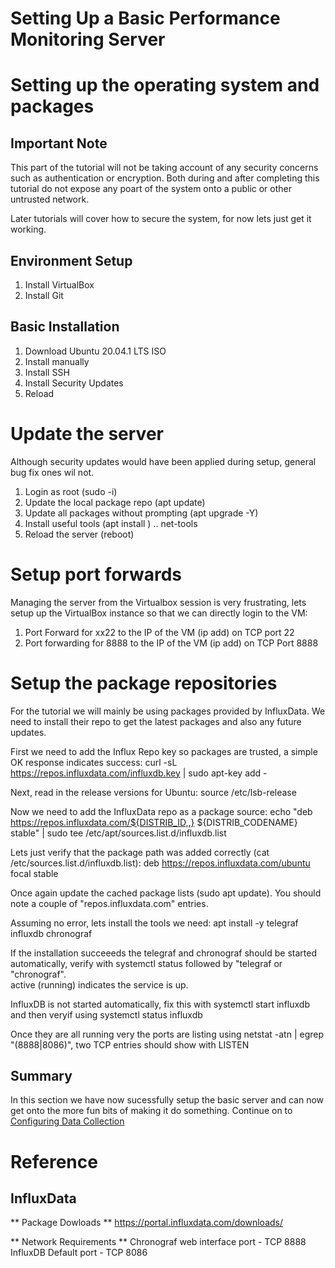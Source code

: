 # Setting Up a Basic Performance Monitoring Server

# Setting up the operating system and packages

## Important Note ##
This part of the tutorial will not be taking account of any security concerns such as authentication or encryption. Both during and after completing this 
tutorial do not expose any poart of the system onto a public or other untrusted network. 

Later tutorials will cover how to secure the system, for now lets just get it working.

## Environment Setup
1. Install VirtualBox
2. Install Git

## Basic Installation
1. Download Ubuntu 20.04.1 LTS ISO
1. Install manually
1. Install SSH
1. Install Security Updates
1. Reload

# Update the server
Although security updates would have been applied during setup, general bug fix ones wil not.
1. Login as root (sudo -i)
1. Update the local package repo (apt update)
1. Update all packages without prompting (apt upgrade -Y)
1. Install useful tools (apt install <package-name>)
.. net-tools
1. Reload the server (reboot)

# Setup port forwards
Managing the server from the Virtualbox session is very frustrating, lets setup up the VirtualBox instance so that we can directly login to the VM:
1. Port Forward for xx22 to the IP of the VM (ip add) on TCP port 22
1. Port forwarding for 8888 to the IP of the VM (ip add) on TCP Port 8888

# Setup the package repositories
For the tutorial we will mainly be using packages provided by InfluxData.  We need to install their repo to get the latest packages
and also any future updates.

First we need to add the Influx Repo key so packages are trusted, a simple OK response indicates success:
curl -sL https://repos.influxdata.com/influxdb.key | sudo apt-key add -

Next, read in the release versions for Ubuntu:
source /etc/lsb-release

Now we need to add the InfluxData repo as a package source:
echo "deb https://repos.influxdata.com/${DISTRIB_ID,,} ${DISTRIB_CODENAME} stable" | sudo tee /etc/apt/sources.list.d/influxdb.list

Lets just verify that the package path was added correctly (cat /etc/sources.list.d/influxdb.list):
deb https://repos.influxdata.com/ubuntu focal stable

Once again update the cached package lists (sudo apt update). You should note a couple of "repos.influxdata.com" entries.

Assuming no error, lets install the tools we need:
apt install -y telegraf influxdb chronograf

If the installation succeeeds the telegraf and chronograf should be started automatically, verify with systemctl status followed by "telegraf or "chronograf".  
active (running) indicates the service is up.

InfluxDB is not started automatically, fix this with systemctl start influxdb and then veryif using  systemctl status influxdb

Once they are all running very the ports are listing using netstat -atn | egrep "(8888|8086)", two TCP entries should show with LISTEN

## Summary
In this section we have now sucessfully setup the basic server and can now get onto the more fun bits of making it do something. 
Continue on to [Configuring Data Collection](01_Configuring_Basic_Data_Collection.md)

# Reference
## InfluxData
** Package Dowloads **
https://portal.influxdata.com/downloads/

** Network Requirements **
Chronograf web interface port - TCP 8888
InfluxDB Default port - TCP 8086
